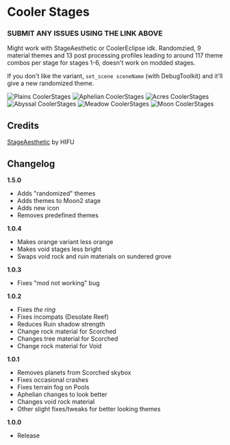 # Cooler Stages

### SUBMIT ANY ISSUES USING THE LINK ABOVE

Might work with StageAesthetic or CoolerEclipse idk. Randomzied, 9 material themes and 13 post processing profiles leading to around 117 theme combos per stage for stages 1-6, doesn't work on modded stages.

If you don't like the variant, `set_scene sceneName` (with DebugToolkit) and it'll give a new randomized theme.

![Plains CoolerStages](https://cdn.discordapp.com/attachments/968891050187972658/1210538417016934440/coolerstages1.png?ex=65eaecc1&is=65d877c1&hm=bd147b9fdbaa4f3683f6c4b0035648657180e113d7d250d607a98f78f5d472e9&)
![Aphelian CoolerStages](https://cdn.discordapp.com/attachments/968891050187972658/1210538418124234782/coolerstages2.png?ex=65eaecc1&is=65d877c1&hm=8ef04aca9a26d20477ba0ea312d0ba4f519e0753e8d169f1323b3d6f3c08c558&)
![Acres CoolerStages](https://cdn.discordapp.com/attachments/968891050187972658/1210538419143577690/coolerstages3.png?ex=65eaecc1&is=65d877c1&hm=31e365e01d07b72eb52b3c93b77da7ff3c3d3c05b06631ec8643bcd00b32f8f8&)
![Abyssal CoolerStages](https://cdn.discordapp.com/attachments/968891050187972658/1210538421404045373/image.png?ex=65eaecc2&is=65d877c2&hm=2d151442050b182ef344f11c294ef491802b3fae2ba9e45676016d3636cadb6c&)
![Meadow CoolerStages](https://cdn.discordapp.com/attachments/968891050187972658/1210538420162527242/image.png?ex=65eaecc2&is=65d877c2&hm=5124d6d62431651c1148c0a73babb6cd4f8f56d353b8144bef1b86315c1637b2&)
![Moon CoolerStages](https://cdn.discordapp.com/attachments/968891050187972658/1210542761045004288/image.png?ex=65eaf0cd&is=65d87bcd&hm=05e4a001e5ca01c757a82109c187fc1abe38c8fe5b7c1b75cb61910a47f94021&)

## Credits

[StageAesthetic](https://thunderstore.io/package/HIFU/StageAesthetic/) by HIFU

## Changelog

**1.5.0**

- Adds "randomized" themes
- Adds themes to Moon2 stage
- Adds new icon
- Removes predefined themes

**1.0.4**

- Makes orange variant less orange
- Makes void stages less bright
- Swaps void rock and ruin materials on sundered grove

**1.0.3**

- Fixes "mod not working" bug

**1.0.2**

- Fixes _the ring_
- Fixes incompats (Desolate Reef)
- Reduces Ruin shadow strength
- Change rock material for Scorched
- Changes tree material for Scorched
- Change rock material for Void

**1.0.1**

- Removes planets from Scorched skybox
- Fixes occasional crashes
- Fixes terrain fog on Pools
- Aphelian changes to look better
- Changes void rock material
- Other slight fixes/tweaks for better looking themes

**1.0.0**

- Release
